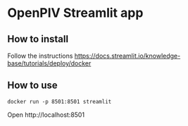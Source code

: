 # OpenPIV Streamlit app

## How to install 

Follow the instructions https://docs.streamlit.io/knowledge-base/tutorials/deploy/docker 

## How to use 

    docker run -p 8501:8501 streamlit

Open http://localhost:8501
